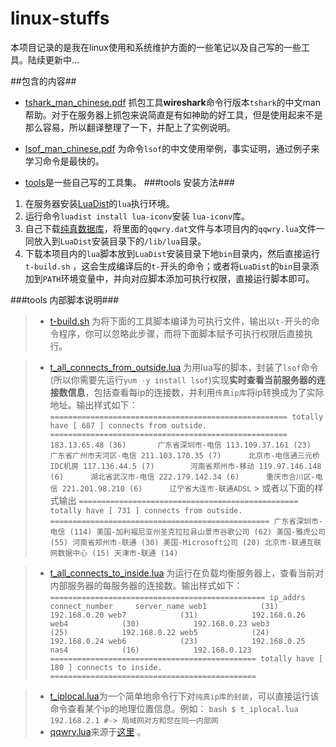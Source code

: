 

linux-stuffs
============

本项目记录的是我在linux使用和系统维护方面的一些笔记以及自己写的一些工具。陆续更新中...

##包含的内容##

- [tshark_man_chinese.pdf](https://github.com/leolovenet/linux-stuffs/raw/master/tshark_man_chinese.pdf) 抓包工具**wireshark**命令行版本`tshark`的中文man帮助。对于在服务器上抓包来说简直是有如神助的好工具，但是使用起来不是那么容易，所以翻译整理了一下，并配上了实例说明。

- [lsof_man_chinese.pdf](https://github.com/leolovenet/linux-stuffs/raw/master/lsof_man_chinese.pdf) 为命令`lsof`的中文使用举例，事实证明，通过例子来学习命令是最快的。

- [tools](https://github.com/leolovenet/linux-stuffs/tree/master/tools)是一些自己写的工具集。
###tools 安装方法###
1. 在服务器安装[LuaDist](http://luadist.org/)的`lua`执行环境。
2. 运行命令`luadist install lua-iconv`安装 `lua-iconv`库。
3. 自己下载[纯真数据库](http://update.cz88.net/soft/setup.zip)，将里面的`qqwry.dat`文件与本项目内的`qqwry.lua`文件一同放入到`LuaDist`安装目录下的`/lib/lua`目录。
4. 下载本项目内的`lua`脚本放到`LuaDist`安装目录下地`bin`目录内，然后直接运行 `t-build.sh`  ，这会生成编译后的`t-`开头的命令；或者将`LuaDist`的`bin`目录添加到`PATH`环境变量中，并向对应脚本添加可执行权限，直接运行脚本即可。

###tools 内部脚本说明###
>- [t-build.sh](https://github.com/leolovenet/linux-stuffs/blob/master/tools/t-build.sh) 为将下面的工具脚本编译为可执行文件，输出以`t-`开头的命令程序，你可以忽略此步骤，而将下面脚本赋予可执行权限后直接执行。
    
>- [t_all_connects_from_outside.lua](https://github.com/leolovenet/linux-stuffs/blob/master/tools/t_all_connects_from_outside.lua) 为用lua写的脚本，封装了`lsof`命令(所以你需要先运行`yum -y install lsof`)实现**实时查看当前服务器的连接数信息**，包括查看每ip的连接数，并利用`传真ip库`将ip转换成为了实际地址。输出样式如下：
    ```
        =====================================================
        totally have [ 687 ] connects from outside.
        =====================================================
        183.13.65.48 (36)		广东省深圳市-电信
        113.109.37.161 (23)		广东省广州市天河区-电信
        211.103.170.35 (7)		北京市-电信通三元桥IDC机房
        117.136.44.5 (7)		河南省郑州市-移动
        119.97.146.148 (6)		湖北省武汉市-电信
        222.179.142.34 (6)		重庆市合川区-电信
        221.201.98.210 (6)		辽宁省大连市-联通ADSL
    ```
    >  或者以下面的样式输出
    ```
        =================================================
        totally have [ 731 ] connects from outside.
        =================================================
        广东省深圳市-电信 (114)
        美国-加利福尼亚州圣克拉拉县山景市谷歌公司 (62)
        美国-雅虎公司 (55)
        河南省郑州市-联通 (30)
        美国-Microsoft公司 (20)
        北京市-联通互联网数据中心 (15)
        天津市-联通 (14)
    ```
    
>- [t_all_connects_to_inside.lua](https://github.com/leolovenet/linux-stuffs/blob/master/tools/t_all_connects_to_inside.lua) 为运行在负载均衡服务器上，查看当前对内部服务器的每服务器的连接数。输出样式如下：
    ```
        ================================================
        ip_addrs     connect_number	    server_name
        web1        	(31)	        192.168.0.20
        web7        	(31)	        192.168.0.26
        web4        	(30)	        192.168.0.23
        web3        	(25)	        192.168.0.22
        web5        	(24)	        192.168.0.24
        web6        	(23)	        192.168.0.25
        nas4        	(16)	        192.168.0.123
        ==============================================
        totally have [ 180 ] connects to inside.
        ==============================================
    ```
    
>- [t_iplocal.lua](https://github.com/leolovenet/linux-stuffs/blob/master/tools/t_iplocal.lua)为一个简单地命令行下对`纯真ip库的封装`，可以直接运行该命令查看某个ip的地理位置信息。例如：
    ```bash
        $ t_iplocal.lua 192.168.2.1
        #-> 局域网对方和您在同一内部网
    ```
>- [qqwry.lua](https://github.com/leolovenet/linux-stuffs/blob/master/tools/qqwry.lua)来源于[这里](https://github.com/lancelijade/qqwry.lua) 。

